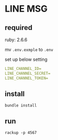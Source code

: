 # LINE MSG

## required

ruby: 2.6.6

mv `.env.exmple` to `.env`

set up below setting

```yml
LINE_CHANNEL_ID=
LINE_CHANNEL_SECRET=
LINE_CHANNEL_TOKEN=
```

## install

```shell
bundle install
```

## run

```shell
rackup -p 4567
```
